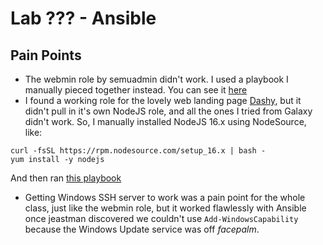 # Lab ??? - Ansible
## Pain Points
* The webmin role by semuadmin didn't work. I used a playbook I manually pieced together instead. You can see it [here](https://git.goober.cloud/matt/sys265-ansible/src/branch/main/webmin.yml)
* I found a working role for the lovely web landing page [Dashy](https://github.com/Lissy93/dashy), but it didn't pull in it's own NodeJS role, and all the ones I tried from Galaxy didn't work. So, I manually installed NodeJS 16.x using NodeSource, like:
```
curl -fsSL https://rpm.nodesource.com/setup_16.x | bash -
yum install -y nodejs
```
And then ran [this playbook](https://git.goober.cloud/matt/sys265-ansible/src/branch/main/dashy.yml)
* Getting Windows SSH server to work was a pain point for the whole class, just like the webmin role, but it worked flawlessly with Ansible once jeastman discovered we couldn't use `Add-WindowsCapability` because the Windows Update service was off *facepalm*.